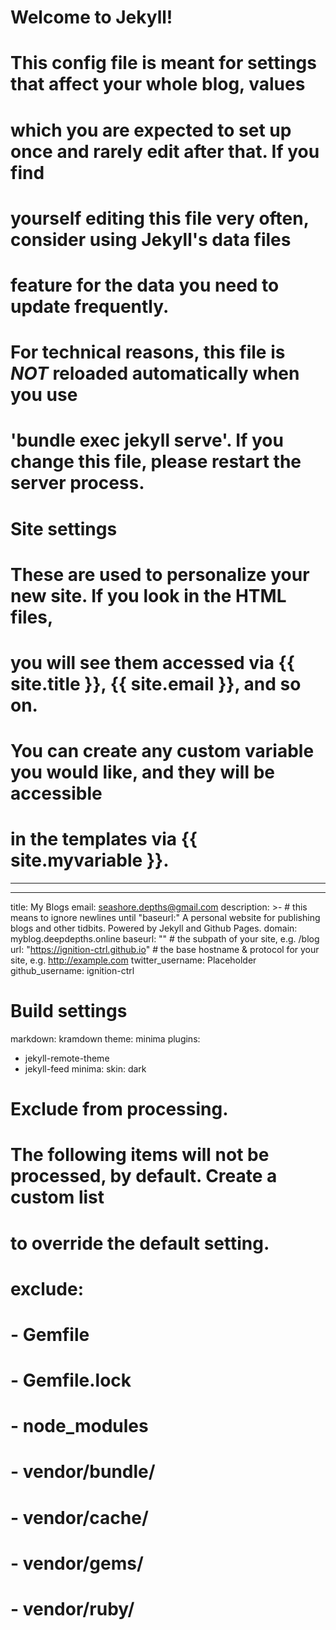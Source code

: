 # Welcome to Jekyll!
#
# This config file is meant for settings that affect your whole blog, values
# which you are expected to set up once and rarely edit after that. If you find
# yourself editing this file very often, consider using Jekyll's data files
# feature for the data you need to update frequently.
#
# For technical reasons, this file is *NOT* reloaded automatically when you use
# 'bundle exec jekyll serve'. If you change this file, please restart the server process.

# Site settings
# These are used to personalize your new site. If you look in the HTML files,
# you will see them accessed via {{ site.title }}, {{ site.email }}, and so on.
# You can create any custom variable you would like, and they will be accessible
# in the templates via {{ site.myvariable }}.
---
---
title: My Blogs
email: seashore.depths@gmail.com
description: >- # this means to ignore newlines until "baseurl:"
  A personal website for publishing blogs and other tidbits. Powered by Jekyll and Github
  Pages.
domain: myblog.deepdepths.online
baseurl: "" # the subpath of your site, e.g. /blog
url: "https://ignition-ctrl.github.io" # the base hostname & protocol for your site, e.g. http://example.com
twitter_username: Placeholder
github_username:  ignition-ctrl

# Build settings
markdown: kramdown
theme: minima
plugins:
  - jekyll-remote-theme
  - jekyll-feed
minima:
        skin: dark

# Exclude from processing.
# The following items will not be processed, by default. Create a custom list
# to override the default setting.
# exclude:
#   - Gemfile
#   - Gemfile.lock
#   - node_modules
#   - vendor/bundle/
#   - vendor/cache/
#   - vendor/gems/
#   - vendor/ruby/
